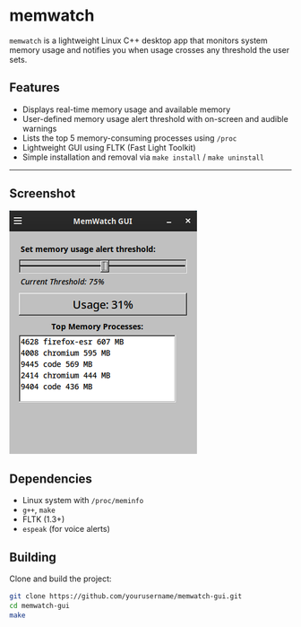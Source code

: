 # memwatch

`memwatch` is a lightweight Linux C++ desktop app that monitors system memory usage and notifies you when usage crosses any threshold the user sets.

## Features

- Displays real-time memory usage and available memory
- User-defined memory usage alert threshold with on-screen and audible warnings
- Lists the top 5 memory-consuming processes using `/proc`
- Lightweight GUI using FLTK (Fast Light Toolkit)
- Simple installation and removal via `make install` / `make uninstall`

---

## Screenshot
![screenshot](assets/MemWatchGUI.png)

## Dependencies

- Linux system with `/proc/meminfo`
- `g++`, `make`
- FLTK (1.3+)
- `espeak` (for voice alerts)

## Building

Clone and build the project:

```bash
git clone https://github.com/yourusername/memwatch-gui.git
cd memwatch-gui
make
